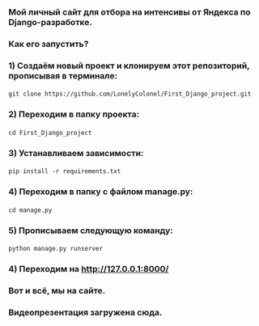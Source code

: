 ### Мой личный сайт для отбора на интенсивы от Яндекса по Django-разработке.
### Как его запустить?
### 1) Создаём новый проект и клонируем этот репозиторий, прописывая в терминале:
#### <command>
    git clone https://github.com/LonelyColonel/First_Django_project.git
#### </command>

### 2) Переходим в папку проекта:
#### <command>
    cd First_Django_project
#### <command>

### 3) Устанавливаем зависимости:
#### <command>
    pip install -r requirements.txt
#### </command>

### 4) Переходим в папку с файлом manage.py:
#### <command>
    cd manage.py
#### <command>

### 5) Прописываем следующую команду:
#### <command>
    python manage.py runserver
#### </command>
### 4) Переходим на http://127.0.0.1:8000/
### Вот и всё, мы на сайте.
### Видеопрезентация загружена сюда.
